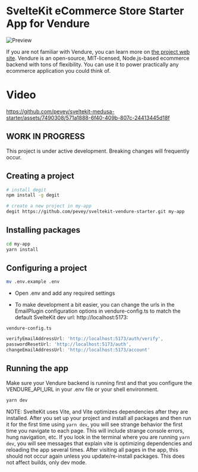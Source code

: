 # SvelteKit eCommerce Store Starter App for Vendure

![Preview](https://github.com/pevey/sveltekit-medusa-starter/assets/7490308/e2b4fa4e-eb31-4082-aba3-b1cc26044ca0)

If you are not familiar with Vendure, you can learn more on [the project web site](https://www.vendure.io/).  Vendure is an open-source, MIT-licensed, Node.js-based ecommerce backend with tons of flexibility.  You can use it to power practically any ecommerce application you could think of.

# Video

https://github.com/pevey/sveltekit-medusa-starter/assets/7490308/571a1888-6f40-409b-807c-24413445d18f

## WORK IN PROGRESS

This project is under active development.  Breaking changes will frequently occur.

## Creating a project

```bash
# install degit
npm install -g degit

# create a new project in my-app
degit https://github.com/pevey/sveltekit-vendure-starter.git my-app
```

## Installing packages

```bash
cd my-app
yarn install
```

## Configuring a project

```bash
mv .env.example .env
```
- Open .env and add any required settings

- To make development a bit easier, you can change the urls in the EmailPlugin configuration options in vendure-config.ts to match the default SvelteKit dev url: http://localhost:5173:

`vendure-config.ts`
```js
verifyEmailAddressUrl: 'http://localhost:5173/auth/verify',
passwordResetUrl: 'http://localhost:5173/auth',
changeEmailAddressUrl: 'http://localhost:5173/account'
```

## Running the app

Make sure your Vendure backend is running first and that you configure the VENDURE_API_URL in your .env file or your shell environment.

```bash
yarn dev
```

NOTE: SvelteKit uses Vite, and Vite optimizes dependencies after they are installed.  After you set up your project and install all packages and then run it for the first time using `yarn dev`, you will see strange behavior the first time you navigate to each page.  This will include strange console errors, hung navigation, etc.  If you look in the terminal where you are running `yarn dev`, you will see messages that explain vite is optimizing dependencies and reloading the app several times.  After visiting all pages in the app, this should not occur again unless you update/re-install packages.  This does not affect builds, only dev mode.
